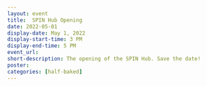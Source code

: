 ```yaml
---
layout: event
title:  SPIN Hub Opening
date: 2022-05-01
display-date: May 1, 2022
display-start-time: 3 PM
display-end-time: 5 PM
event_url: 
short-description: The opening of the SPIN Hub. Save the date!
poster:
categories: [half-baked]
---
```

